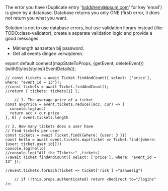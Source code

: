 The error you have (Duplicate entry 'lodddrem@ipsum.com' for key 'email') is given by a database. Database returns you only ONE (first) error, it does not return you what you want.

Solution is not to use database errors, but use validation library instead (like TODO:class-validator), create a separate validation logic and provide a good messages.

- Minlength aanzetten bij password.
- Get all events dingen verwijderen.

export default connect(mapStateToProps, {getEvent, deleteEvent})(withStyles(styles)(EventDetails));

    // const tickets = await Ticket.findAndCount({ select: ['price'], where: "event_id = 13"});
    //const tickets = await Ticket.findAndCount();
    //return { tickets: tickets[1] };

        // 1. The average price of a ticket
    const avgPrice = event.tickets.reduce((acc, cur) => {
      console.log(acc)
      return acc + cur.price
    }, 0) / event.tickets.length

    // 2. How many tickets does a user have
    // Find tickets per user
    const tickets = await Ticket.find({where: {user: 3 }})
    const hello = await event.tickets.map(ticket => Ticket.find({where: {user: ticket.user.id}}))
    console.log(hello)
    //console.log("All the TIckets:" ,tickets)
    //await Ticket.findAndCount({ select: ['price'], where: "event_id = 13" });

    //event.tickets.forEach(ticket => ticket['risk'] ="aanwezig")

        // if (!this.props.authenticated) return <Redirect to="/logins" />;